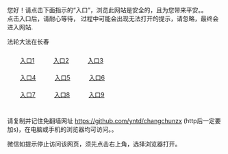 您好！请点击下面指示的“入口”，浏览此网站是安全的，且为您带来平安。。 <br/>
点击入口后，请耐心等待， 过程中可能会出现无法打开的提示，请忽略，最终会进入网站. </br>

法轮大法在长春<br/>
<div style="padding:10px"><a style="margin:20px" target="_blank" href="https://d5vlr7m1es2wy.cloudfront.net/2Qpsp?gboafc" id="ccLink1" rel="nofollow">入口1</a> <a target="_blank" style="margin:20px" href="https://d3od1rwudgff5l.cloudfront.net/2Qpsp?dxzmdwqv" id="ccLink2" rel="nofollow">入口2</a> <a style="margin:20px" target="_blank" href="https://d2e4snhcdo18g2.cloudfront.net/2Qpsp?cswrit" id="ccLink3" rel="nofollow">入口3</a></div>

<div style="padding:10px" ><a style="margin:20px" target="_blank" href="https://d5vlr7m1es2wy.cloudfront.net/2Qpsp?gboafc" id="ccLink4" rel="nofollow">入口4</a> <a style="margin:20px" href="https://d3od1rwudgff5l.cloudfront.net/2Qpsp?dxzmdwqv" target="_blank" id="ccLink5" rel="nofollow">入口5</a> <a style="margin:20px" href="https://d2e4snhcdo18g2.cloudfront.net/2Qpsp?cswrit" target="_blank" id="ccLink6" rel="nofollow">入口6</a></div>

<div style="padding:10px"><a style="margin:20px" target="_blank" href="https://d5vlr7m1es2wy.cloudfront.net/2Qpsp?gboafc" id="ccLink7" rel="nofollow">入口7</a> <a style="margin:20px" href="https://d3od1rwudgff5l.cloudfront.net/2Qpsp?dxzmdwqv" target="_blank" id="ccLink8" rel="nofollow">入口8</a> <a style="margin:20px" target="_blank" href="https://d2e4snhcdo18g2.cloudfront.net/2Qpsp?cswrit" id="ccLink9" rel="nofollow">入口9</a></div>

<br/>



请复制并记住免翻墙网址 https://github.com/yntd/changchunzx (http后一定要加s)，在电脑或手机的浏览器均可访问。。<br/>

微信如提示停止访问该网页，须先点击右上角，选择浏览器打开。
